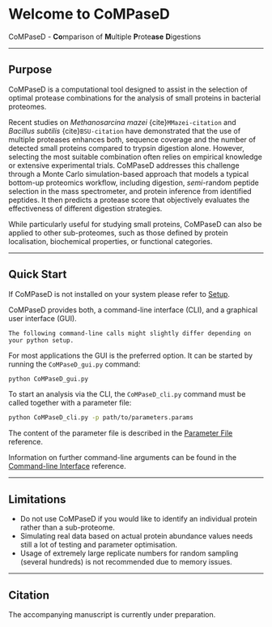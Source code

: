 # Welcome to CoMPaseD
CoMPaseD - **Co**mparison of **M**ultiple **P**rote**ase** **D**igestions

---
## Purpose
CoMPaseD is a computational tool designed to assist in the selection of optimal protease combinations for the analysis of small proteins in bacterial proteomes. 

Recent studies on *Methanosarcina mazei* {cite}`MMazei-citation` and *Bacillus subtilis* {cite}`BSU-citation` have demonstrated that the use of multiple proteases enhances both, sequence coverage and the number of detected small proteins compared to trypsin digestion alone. However, selecting the most suitable combination often relies on empirical knowledge or extensive experimental trials. CoMPaseD addresses this challenge through a Monte Carlo simulation-based approach that models a typical bottom-up proteomics workflow, including digestion, *semi*-random peptide selection in the mass spectrometer, and protein inference from identified peptides. It then predicts a protease score that objectively evaluates the effectiveness of different digestion strategies.

While particularly useful for studying small proteins, CoMPaseD can also be applied to other sub-proteomes, such as those defined by protein localisation, biochemical properties, or functional categories.

---
## Quick Start
If CoMPaseD is not installed on your system please refer to [Setup](setup-Installation).

CoMPaseD provides both, a command-line interface (CLI), and a graphical user interface (GUI).  
```{note} 
The following command-line calls might slightly differ depending on your python setup.
```
For most applications the GUI is the preferred option. It can be started by running the `CoMPaseD_gui.py` command:  
```bash
python CoMPaseD_gui.py
```  
To start an analysis via the CLI, the `CoMPaseD_cli.py` command must be called together with a parameter file:  
```bash
python CoMPaseD_cli.py -p path/to/parameters.params
```

The content of the parameter file is described in the [Parameter File](reference-params) reference.  

Information on further command-line arguments can be found in the [Command-line Interface](reference-cli) reference.  


---
## Limitations  

- Do not use CoMPaseD if you would like to identify an individual protein rather than a sub-proteome.  
- Simulating real data based on actual protein abundance values needs still a lot of testing and parameter optimisation.  
- Usage of extremely large replicate numbers for random sampling (several hundreds) is not recommended due to memory issues.

---
## Citation  
The accompanying manuscript is currently under preparation.  
